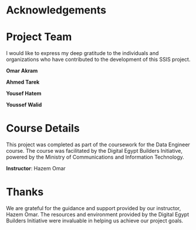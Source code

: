 # Acknowledgements


# Project Team
I would like to express my deep gratitude to the individuals and organizations who have contributed to the development of this SSIS project.

**Omar Akram**


**Ahmed Tarek**


**Yousef Hatem**


**Youssef Walid**

# Course Details
This project was completed as part of the coursework for the Data Engineer course. The course was facilitated by the Digital Egypt Builders Initiative, powered by the Ministry of Communications and Information Technology.

**Instructor**: Hazem Omar

# Thanks
We are grateful for the guidance and support provided by our instructor, Hazem Omar. The resources and environment provided by the Digital Egypt Builders Initiative were invaluable in helping us achieve our project goals.
